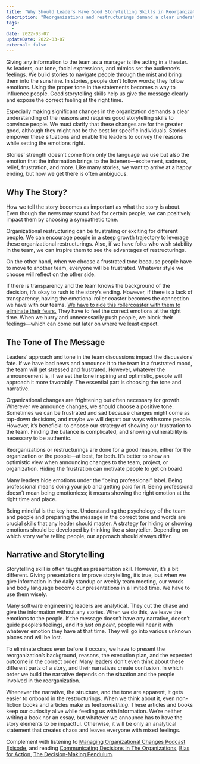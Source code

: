 ```yaml
---
title: "Why Should Leaders Have Good Storytelling Skills in Reorganizations or Restructurings?"
description: "Reorganizations and restructurings demand a clear understanding of the reasons and require good storytelling skills to convince people."
tags:
  -
date: 2022-03-07
updateDate: 2022-03-07
external: false
---
```


Giving any information to the team as a manager is like acting in a theater. As leaders, our tone, facial expressions, and mimics set the audience’s feelings. We build stories to navigate people through the mist and bring them into the sunshine. In stories, people don’t follow words; they follow emotions. Using the proper tone in the statements becomes a way to influence people. Good storytelling skills help us give the message clearly and expose the correct feeling at the right time.

Especially making significant changes in the organization demands a clear understanding of the reasons and requires good storytelling skills to convince people. We must clarify that these changes are for the greater good, although they might not be the best for specific individuals. Stories empower these situations and enable the leaders to convey the reasons while setting the emotions right.

Stories’ strength doesn’t come from only the language we use but also the emotion that the information brings to the listeners—excitement, sadness, relief, frustration, and more. Like many stories, we want to arrive at a happy ending, but how we get there is often ambiguous.

## Why The Story?

How we tell the story becomes as important as what the story is about. Even though the news may sound bad for certain people, we can positively impact them by choosing a sympathetic tone.

Organizational restructuring can be frustrating or exciting for different people. We can encourage people in a steep growth trajectory to leverage these organizational restructurings. Also, if we have folks who wish stability in the team, we can inspire them to see the advantages of restructurings.

On the other hand, when we choose a frustrated tone because people have to move to another team, everyone will be frustrated. Whatever style we choose will reflect on the other side.

If there is transparency and the team knows the background of the decision, it’s okay to rush to the story’s ending. However, if there is a lack of transparency, having the emotional roller coaster becomes the connection we have with our teams. [We have to ride this rollercoaster with them to eliminate their fears.](https://candost.blog/the-must-have-skill-for-every-leader-listening-with-empathy/) They have to feel the correct emotions at the right time. When we hurry and unnecessarily push people, we block their feelings—which can come out later on where we least expect.

## The Tone of The Message

Leaders’ approach and tone in the team discussions impact the discussions’ fate. If we have bad news and announce it to the team in a frustrated mood, the team will get stressed and frustrated. However, whatever the announcement is, if we set the tone inspiring and optimistic, people will approach it more favorably. The essential part is choosing the tone and narrative.

Organizational changes are frightening but often necessary for growth. Wherever we announce changes, we should choose a positive tone. Sometimes we can be frustrated and sad because changes might come as top-down decisions, and maybe we will depart our ways with some people. However, it’s beneficial to choose our strategy of showing our frustration to the team. Finding the balance is complicated, and showing vulnerability is necessary to be authentic.

Reorganizations or restructurings are done for a good reason, either for the organization or the people—at best, for both. It’s better to show an optimistic view when announcing changes to the team, project, or organization. Hiding the frustration can motivate people to get on board.

Many leaders hide emotions under the “being professional” label. Being professional means doing your job and getting paid for it. Being professional doesn’t mean being emotionless; it means showing the right emotion at the right time and place.

Being mindful is the key here. Understanding the psychology of the team and people and preparing the message in the correct tone and words are crucial skills that any leader should master. A strategy for hiding or showing emotions should be developed by thinking like a storyteller. Depending on which story we’re telling people, our approach should always differ.

## Narrative and Storytelling

Storytelling skill is often taught as presentation skill. However, it’s a bit different. Giving presentations improve storytelling, it’s true, but when we give information in the daily standup or weekly team meeting, our words and body language become our presentations in a limited time. We have to use them wisely.

Many software engineering leaders are analytical. They cut the chase and give the information without any stories. When we do this, we leave the emotions to the people. If the message doesn’t have any narrative, doesn’t guide people’s feelings, and it’s _just on point_, people will hear it with whatever emotion they have at that time. They will go into various unknown places and will be lost.

To eliminate chaos even before it occurs, we have to present the reorganization’s background, reasons, the execution plan, and the expected outcome in the correct order. Many leaders don’t even think about these different parts of a story, and their narratives create confusion. In which order we build the narrative depends on the situation and the people involved in the reorganization.

Whenever the narrative, the structure, and the tone are apparent, it gets easier to onboard in the restructurings. When we think about it, even non-fiction books and articles make us feel _something_. These articles and books keep our curiosity alive while feeding us with information. We’re neither writing a book nor an essay, but whatever we announce has to have the story elements to be impactful. Otherwise, it will be only an analytical statement that creates chaos and leaves everyone with mixed feelings.

Complement with listening to [Managing Organizational Changes Podcast Episode](https://candost.blog/podcast/swc-18-managing-organizational-changes-with-jim-allen/), and reading [Communicating Decisions In The Organizations](https://candost.blog/communicating-decisions-in-the-organizations/), [Bias for Action](https://candost.blog/bias-towards-action/), [The Decision-Making Pendulum](https://candost.blog/the-decision-making-pendulum/).